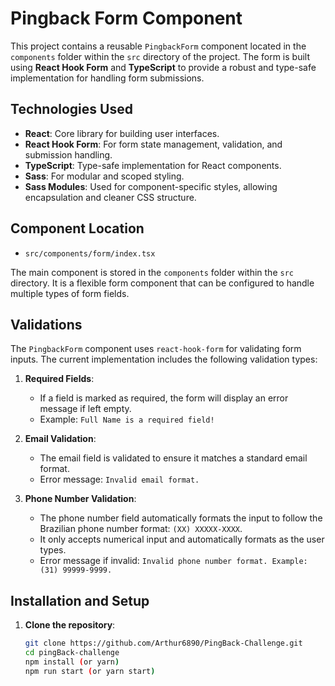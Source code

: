 # Pingback Form Component

This project contains a reusable `PingbackForm` component located in the `components` folder within the `src` directory of the project. The form is built using **React Hook Form** and **TypeScript** to provide a robust and type-safe implementation for handling form submissions.

## Technologies Used

- **React**: Core library for building user interfaces.
- **React Hook Form**: For form state management, validation, and submission handling.
- **TypeScript**: Type-safe implementation for React components.
- **Sass**: For modular and scoped styling.
- **Sass Modules**: Used for component-specific styles, allowing encapsulation and cleaner CSS structure.


## Component Location

- `src/components/form/index.tsx`

The main component is stored in the `components` folder within the `src` directory. It is a flexible form component that can be configured to handle multiple types of form fields.

## Validations

The `PingbackForm` component uses `react-hook-form` for validating form inputs. The current implementation includes the following validation types:

1. **Required Fields**: 
   - If a field is marked as required, the form will display an error message if left empty.
   - Example: `Full Name is a required field!`

2. **Email Validation**:
   - The email field is validated to ensure it matches a standard email format.
   - Error message: `Invalid email format.`

3. **Phone Number Validation**:
   - The phone number field automatically formats the input to follow the Brazilian phone number format: `(XX) XXXXX-XXXX`.
   - It only accepts numerical input and automatically formats as the user types.
   - Error message if invalid: `Invalid phone number format. Example: (31) 99999-9999.`

## Installation and Setup

1. **Clone the repository**:

   ```bash
   git clone https://github.com/Arthur6890/PingBack-Challenge.git
   cd pingBack-challenge
   npm install (or yarn)
   npm run start (or yarn start)



